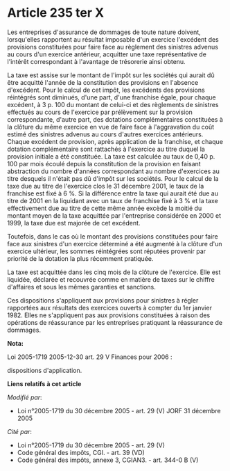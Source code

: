 # Article 235 ter X

Les entreprises d'assurance de dommages de toute nature doivent, lorsqu'elles rapportent au résultat imposable d'un exercice
l'excédent des provisions constituées pour faire face au règlement des sinistres advenus au cours d'un exercice antérieur,
acquitter une taxe représentative de l'intérêt correspondant à l'avantage de trésorerie ainsi obtenu. 

La taxe est assise sur le montant de l'impôt sur les sociétés qui aurait dû être acquitté l'année de la constitution des
provisions en l'absence d'excédent. Pour le calcul de cet impôt, les excédents des provisions réintégrés sont diminués, d'une
part, d'une franchise égale, pour chaque excédent, à 3 p. 100 du montant de celui-ci et des règlements de sinistres effectués
au cours de l'exercice par prélèvement sur la provision correspondante, d'autre part, des dotations complémentaires
constituées à la clôture du même exercice en vue de faire face à l'aggravation du coût estimé des sinistres advenus au cours
d'autres exercices antérieurs. Chaque excédent de provision, après application de la franchise, et chaque dotation
complémentaire sont rattachés à l'exercice au titre duquel la provision initiale a été constituée. La taxe est calculée au
taux de 0,40 p. 100 par mois écoulé depuis la constitution de la provision en faisant abstraction du nombre d'années
correspondant au nombre d'exercices au titre desquels il n'était pas dû d'impôt sur les sociétés. Pour le calcul de la taxe
due au titre de l'exercice clos le 31 décembre 2001, le taux de la franchise est fixé à 6 %. Si la différence entre la taxe
qui aurait été due au titre de 2001 en la liquidant avec un taux de franchise fixé à 3 % et la taxe effectivement due au
titre de cette même année excède la moitié du montant moyen de la taxe acquittée par l'entreprise considérée en 2000 et 1999,
la taxe due est majorée de cet excédent.

Toutefois, dans le cas où le montant des provisions constituées pour faire face aux sinistres d'un exercice déterminé a été
augmenté à la clôture d'un exercice ultérieur, les sommes réintégrées sont réputées provenir par priorité de la dotation la
plus récemment pratiquée. 

La taxe est acquittée dans les cinq mois de la clôture de l'exercice. Elle est liquidée, déclarée et recouvrée comme en
matière de taxes sur le chiffre d'affaires et sous les mêmes garanties et sanctions. 

Ces dispositions s'appliquent aux provisions pour sinistres à régler rapportées aux résultats des exercices ouverts à compter
du 1er janvier 1982. Elles ne s'appliquent pas aux provisions constituées à raison des opérations de réassurance par les
entreprises pratiquant la réassurance de dommages.

**Nota:**

Loi 2005-1719 2005-12-30 art. 29 V Finances pour 2006 : 

dispositions d'application.

**Liens relatifs à cet article**

_Modifié par_:

  - Loi n°2005-1719 du 30 décembre 2005 - art. 29 (V) JORF 31 décembre 2005

_Cité par_:

  - Loi n°2005-1719 du 30 décembre 2005 - art. 29 (V)
  - Code général des impôts, CGI. - art. 39 (VD)
  - Code général des impôts, annexe 3, CGIAN3. - art. 344-0 B (V)
